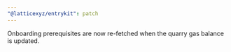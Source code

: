 ```yaml
---
"@latticexyz/entrykit": patch
---
```


Onboarding prerequisites are now re-fetched when the quarry gas balance is updated.
